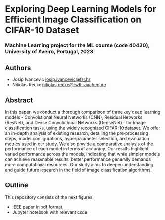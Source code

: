 # Exploring Deep Learning Models for Efficient Image Classification on CIFAR-10 Dataset

### Machine Learning project for the ML course (code 40430), University of Aveiro, Portugal, 2023
## Authors
- Josip Ivancevic josip.ivancevic@fer.hr
- Nikolas Recke nikolas.recke@rwth-aachen.de

## Abstract
In this paper, we conduct a thorough comparison of three key deep learning models - Convolutional Neural Networks (CNN), Residual Networks (ResNet), and Dense Convolutional Networks (DenseNet) - for image classification tasks, using the widely recognized CIFAR-10 dataset. We offer an in-depth analysis of existing research, detailing the pre-processing steps, model configurations, hyperparameter selection, and evaluation metrics used in our study. We also provide a comparative analysis of the performance of each model in terms of accuracy. Our results highlight varied performance across the models, indicating that while simpler models can achieve reasonable results, better performance generally demands more computational resources. Our study aims to deepen understanding and guide future research in the field of image classification algorithms.

## Outline
This repository consists of the next figures:
- IEEE paper in pdf format
- Jupyter notebook with relevant code